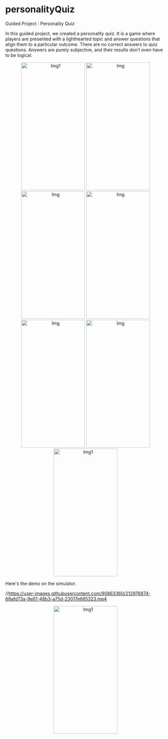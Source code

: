 # personalityQuiz
Guided Project : Personality Quiz 


In this guided project, we created a personality quiz. It is a game where players are presented with a lighthearted topic and answer questions that align them to a particular outcome. There are no correct answers to quiz questions. Answers are purely subjective, and their results don’t even have to be logical.


<p align="center">
  <img width="200" height = "400" alt="Img1" src="https://user-images.githubusercontent.com/90863360/212975399-e5965ad4-33fb-47f5-81a9-e336d0c9cace.png">
  
  <img width="200" height = "400" alt="Img" src="https://user-images.githubusercontent.com/90863360/212975574-a18b14a4-d5e5-466e-b8c8-57a7d4fe34ca.png">
  
  <img width="200" height = "400" alt="Img" src="https://user-images.githubusercontent.com/90863360/212975591-6434f14c-6097-43b2-a1e4-32961eb8e4cf.png">
   
  <img width="200" height = "400" alt="Img" src="https://user-images.githubusercontent.com/90863360/212975608-8678db93-bb1f-44bf-81da-3a70abba5327.png">
    
  <img width="200" height = "400" alt="Img" src="https://user-images.githubusercontent.com/90863360/212975628-73e02545-507e-4a20-b87e-05a9b3b421c7.png">
     
  <img width="200" height = "400" alt="Img" src="https://user-images.githubusercontent.com/90863360/212975669-39a2d463-84e3-403e-8763-a32a1131ef84.png">
  
  <img width="200" height = "400" alt="Img1" src="https://user-images.githubusercontent.com/90863360/212975697-32e2de74-c045-4342-b019-bdd1ae717f76.png">
</p>

Here's the demo on the simulator.


//https://user-images.githubusercontent.com/90863360/212976874-69afd73a-9e61-48b3-a75d-23017e685323.mp4

<p align="center">
  <img width="200" height = "400" alt="Img1" src="https://user-images.githubusercontent.com/90863360/212976874-69afd73a-9e61-48b3-a75d-23017e685323.mp4">
</p>
